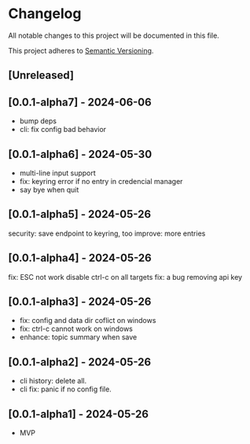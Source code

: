 # Changelog

All notable changes to this project will be documented in this file.

This project adheres to [Semantic Versioning](https://semver.org).

<!--
Note: In this file, do not use the hard wrap in the middle of a sentence for compatibility with GitHub comment style markdown rendering.
-->

## [Unreleased]
## [0.0.1-alpha7] - 2024-06-06

- bump deps
- cli: fix config bad behavior

## [0.0.1-alpha6] - 2024-05-30

- multi-line input support
- fix: keyring error if no entry in credencial manager
- say bye when quit

## [0.0.1-alpha5] - 2024-05-26

security: save endpoint to keyring, too
improve: more entries

## [0.0.1-alpha4] - 2024-05-26

fix: ESC not work
disable ctrl-c on all targets
fix: a bug removing api key

## [0.0.1-alpha3] - 2024-05-26

- fix: config and data dir coflict on windows
- fix: ctrl-c cannot work on windows
- enhance: topic summary when save

## [0.0.1-alpha2] - 2024-05-26

- cli history: delete all.
- cli fix: panic if no config file.

## [0.0.1-alpha1] - 2024-05-26

- MVP

